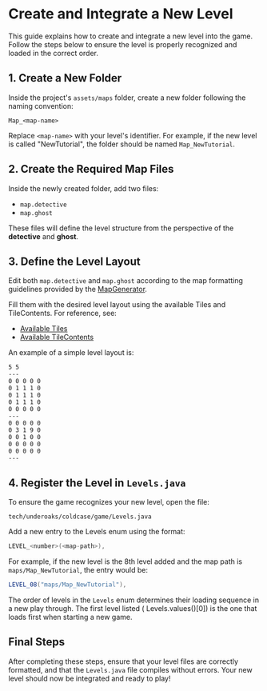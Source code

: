 # Create and Integrate a New Level

This guide explains how to create and integrate a new level into the game. Follow the steps below to ensure the level is
properly recognized and loaded in the correct order.

## 1. Create a New Folder

Inside the project's `assets/maps` folder, create a new folder following the naming convention:

```
Map_<map-name>
```  

Replace `<map-name>` with your level's identifier. For example, if the new level is called "NewTutorial", the folder
should
be named `Map_NewTutorial`.

## 2. Create the Required Map Files

Inside the newly created folder, add two files:

- `map.detective`
- `map.ghost`

These files will define the level structure from the perspective of the **detective** and **ghost**.

## 3. Define the Level Layout

Edit both `map.detective` and `map.ghost` according to the map formatting guidelines provided by
the [MapGenerator](MapGenerator.md#reading-and-splitting-the-map-file).

Fill them with the desired level layout using the available Tiles and TileContents. For reference, see:
- [Available Tiles](Tiles.md#implementation-note)
- [Available TileContents](TileContents.md#implementation-note)

An example of a simple level layout is:

```
5 5
---
0 0 0 0 0
0 1 1 1 0
0 1 1 1 0
0 1 1 1 0
0 0 0 0 0
---
0 0 0 0 0
0 3 1 9 0
0 0 1 0 0
0 0 0 0 0
0 0 0 0 0
---
```

## 4. Register the Level in `Levels.java`

To ensure the game recognizes your new level, open the file:

```
tech/underoaks/coldcase/game/Levels.java
```  

Add a new entry to the Levels enum using the format:

```java
LEVEL_<number>(<map-path>),
```  

For example, if the new level is the 8th level added and the map path is `maps/Map_NewTutorial`, the entry would be:

```java
LEVEL_08("maps/Map_NewTutorial"),
```  

The order of levels in the `Levels` enum determines their loading sequence in a new play through. The first level listed (
Levels.values()[0]) is the one that loads first when starting a new game.

## Final Steps

After completing these steps, ensure that your level files are correctly formatted, and that the `Levels.java` file
compiles without errors. Your new level should now be integrated and ready to play!